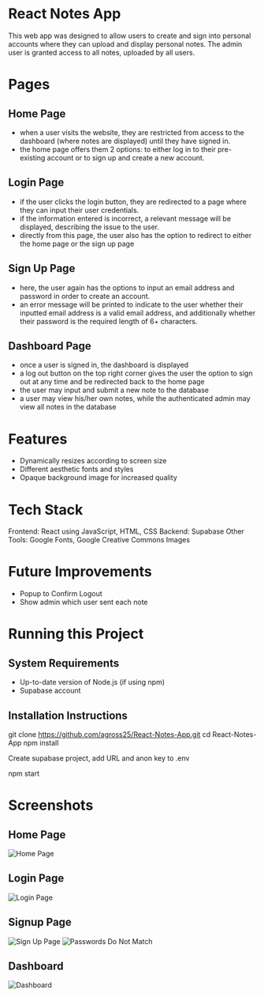 # React Notes App

This web app was designed to allow users to create and sign into personal accounts where they can upload and display personal notes. The admin user is granted access to all notes, uploaded by all users.

# Pages

## Home Page

- when a user visits the website, they are restricted from access to the dashboard (where notes are displayed) until they have signed in.
- the home page offers them 2 options: to either log in to their pre-existing account or to sign up and create a new account.

## Login Page

- if the user clicks the login button, they are redirected to a page where they can input their user credentials.
- if the information entered is incorrect, a relevant message will be displayed, describing the issue to the user.
- directly from this page, the user also has the option to redirect to either the home page or the sign up page

## Sign Up Page

- here, the user again has the options to input an email address and password in order to create an account.
- an error message will be printed to indicate to the user whether their inputted email address is a valid email address, and additionally whether their password is the required length of 6+ characters.

## Dashboard Page

- once a user is signed in, the dashboard is displayed
- a log out button on the top right corner gives the user the option to sign out at any time and be redirected back to the home page
- the user may input and submit a new note to the database
- a user may view his/her own notes, while the authenticated admin may view all notes in the database

# Features

- Dynamically resizes according to screen size
- Different aesthetic fonts and styles
- Opaque background image for increased quality

# Tech Stack

Frontend: React using JavaScript, HTML, CSS
Backend: Supabase
Other Tools: Google Fonts, Google Creative Commons Images

# Future Improvements

- Popup to Confirm Logout
- Show admin which user sent each note

# Running this Project

## System Requirements

- Up-to-date version of Node.js (if using npm)
- Supabase account

## Installation Instructions

git clone https://github.com/agross25/React-Notes-App.git
cd React-Notes-App
npm install

Create supabase project, add URL and anon key to .env

npm start

# Screenshots

## Home Page

![Home Page](src/assets/screenshots/HomePage.png)

## Login Page

![Login Page](src/assets/screenshots/LoginImage.png)

## Signup Page

![Sign Up Page](src/assets/screenshots/SignupImage.png)
![Passwords Do Not Match](src/assets/screenshots/PW.png)

## Dashboard

![Dashboard](src/assets/screenshots/DashboardPage.png)
